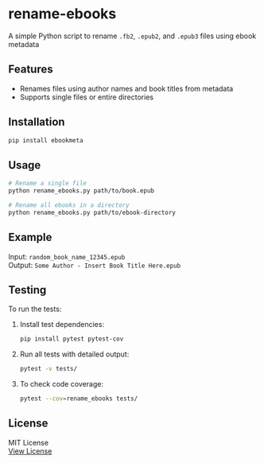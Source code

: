 # rename-ebooks

A simple Python script to rename `.fb2`, `.epub2`, and `.epub3` files using ebook metadata

## Features

- Renames files using author names and book titles from metadata
- Supports single files or entire directories

## Installation

```bash
pip install ebookmeta
```

## Usage

```bash
# Rename a single file
python rename_ebooks.py path/to/book.epub

# Rename all ebooks in a directory
python rename_ebooks.py path/to/ebook-directory
```

## Example

Input: `random_book_name_12345.epub`  
Output: `Some Author - Insert Book Title Here.epub`

## Testing

To run the tests:

1. Install test dependencies:

    ```bash
    pip install pytest pytest-cov
    ```

2. Run all tests with detailed output:

    ```bash
    pytest -v tests/
    ```

3. To check code coverage:

    ```bash
    pytest --cov=rename_ebooks tests/
    ```

## License

MIT License  
[View License](LICENSE)
